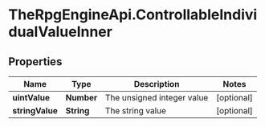 # TheRpgEngineApi.ControllableIndividualValueInner

## Properties

Name | Type | Description | Notes
------------ | ------------- | ------------- | -------------
**uintValue** | **Number** | The unsigned integer value | [optional] 
**stringValue** | **String** | The string value | [optional] 


